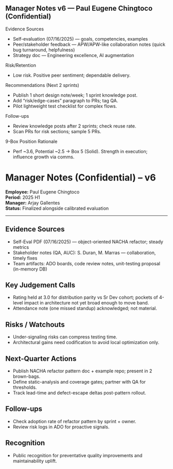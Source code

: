 ## Manager Notes v6 — Paul Eugene Chingtoco (Confidential)

Evidence Sources
- Self-evaluation (07/16/2025) — goals, competencies, examples
- Peer/stakeholder feedback — APW/APW-like collaboration notes (quick bug turnaround, helpfulness)
- Strategy doc — Engineering excellence, AI augmentation

Risk/Retention
- Low risk. Positive peer sentiment; dependable delivery.

Recommendations (Next 2 sprints)
- Publish 1 short design note/week; 1 sprint knowledge post.
- Add “risk/edge-cases” paragraph to PRs; tag QA.
- Pilot lightweight test checklist for complex flows.

Follow-ups
- Review knowledge posts after 2 sprints; check reuse rate.
- Scan PRs for risk sections; sample 5 PRs.

9-Box Position Rationale
- Perf ~3.6, Potential ~2.5 → Box 5 (Solid). Strength in execution; influence growth via comms.
# Manager Notes (Confidential) – v6

**Employee:** Paul Eugene Chingtoco  
**Period:** 2025 H1  
**Manager:** Arjay Gallentes  
**Status:** Finalized alongside calibrated evaluation

---

## Evidence Sources
- Self-Eval PDF (07/16/2025) — object-oriented NACHA refactor; steady metrics
- Stakeholder notes (QA, AUC): S. Duran, M. Marras — collaboration, timely fixes
- Team artifacts: ADO boards, code review notes, unit-testing proposal (in-memory DB)

## Key Judgement Calls
- Rating held at 3.0 for distribution parity vs Sr Dev cohort; pockets of 4-level impact in architecture not yet broad enough to move band.
- Attendance note (one missed standup) acknowledged; not material.

## Risks / Watchouts
- Under-signaling risks can compress testing time.
- Architectural gains need codification to avoid local optimization only.

## Next-Quarter Actions
- Publish NACHA refactor pattern doc + example repo; present in 2 brown-bags.
- Define static-analysis and coverage gates; partner with QA for thresholds.
- Track lead-time and defect-escape deltas post-pattern rollout.

## Follow-ups
- Check adoption rate of refactor pattern by sprint + owner.
- Review risk logs in ADO for proactive signals.

## Recognition
- Public recognition for preventative quality improvements and maintainability uplift.

